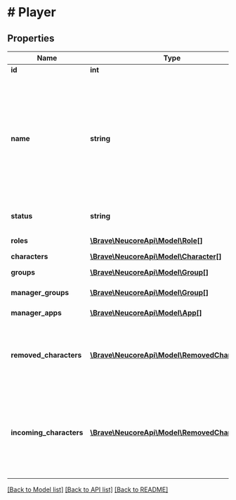 # # Player

## Properties

Name | Type | Description | Notes
------------ | ------------- | ------------- | -------------
**id** | **int** |  | 
**name** | **string** | A name for the player.  This is the EVE character name of the current main character or of the last main character if there is currently none. | 
**status** | **string** | Player account status. | [optional] 
**roles** | [**\Brave\NeucoreApi\Model\Role[]**](Role.md) | Roles for authorization. | [optional] 
**characters** | [**\Brave\NeucoreApi\Model\Character[]**](Character.md) |  | [optional] 
**groups** | [**\Brave\NeucoreApi\Model\Group[]**](Group.md) | Group membership. | [optional] 
**manager_groups** | [**\Brave\NeucoreApi\Model\Group[]**](Group.md) | Manager of groups. | [optional] 
**manager_apps** | [**\Brave\NeucoreApi\Model\App[]**](App.md) | Manager of apps. | [optional] 
**removed_characters** | [**\Brave\NeucoreApi\Model\RemovedCharacter[]**](RemovedCharacter.md) | Characters that were removed from a player (API: not included by default). | [optional] 
**incoming_characters** | [**\Brave\NeucoreApi\Model\RemovedCharacter[]**](RemovedCharacter.md) | Characters that were moved from another player account to this account (API: not included by default). | [optional] 

[[Back to Model list]](../../README.md#documentation-for-models) [[Back to API list]](../../README.md#documentation-for-api-endpoints) [[Back to README]](../../README.md)


